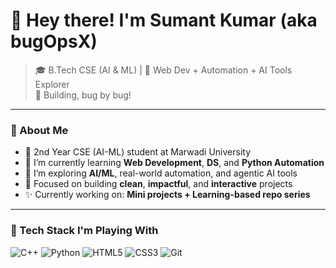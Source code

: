 # 👋 Hey there! I'm Sumant Kumar (aka bugOpsX)

> 🎓 B.Tech CSE (AI & ML) | 🚀 Web Dev + Automation + AI Tools Explorer  
> 🧠 Building, bug by bug!

---

### 🌱 About Me

- 🏫 2nd Year CSE (AI-ML) student at Marwadi University  
- 🔧 I’m currently learning **Web Development**, **DS**, and **Python Automation**
- 🧠 I’m exploring **AI/ML**, real-world automation, and agentic AI tools
- 🎯 Focused on building **clean**, **impactful**, and **interactive** projects
- ✨ Currently working on: **Mini projects + Learning-based repo series**
---

### 🧰 Tech Stack I'm Playing With

![C++](https://img.shields.io/badge/C%2B%2B-blue?style=for-the-badge&logo=cplusplus)
![Python](https://img.shields.io/badge/Python-3776AB?style=for-the-badge&logo=python&logoColor=white)
![HTML5](https://img.shields.io/badge/HTML5-E34F26?style=for-the-badge&logo=html5&logoColor=white)
![CSS3](https://img.shields.io/badge/CSS3-1572B6?style=for-the-badge&logo=css3)
![Git](https://img.shields.io/badge/Git-F05032?style=for-the-badge&logo=git&logoColor=white)

